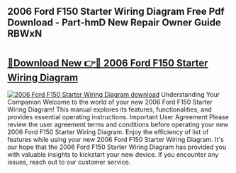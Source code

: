 ## 2006 Ford F150 Starter Wiring Diagram Free Pdf Download - Part-hmD New Repair Owner Guide RBWxN

# <h2><a href="http://dfj99fy.blite.top/?on=2006+Ford+F150+Starter+Wiring+Diagram">🔗Download New 👉🔴 2006 Ford F150 Starter Wiring Diagram</a></h2>

[![2006 Ford F150 Starter Wiring Diagram download](https://i.imgur.com/lujVjoI.png)](http://dfj99fy.blite.top/?on=2006+Ford+F150+Starter+Wiring+Diagram)
Understanding Your Companion Welcome to the world of your new 2006 Ford F150 Starter Wiring Diagram! This manual explores its features, functionalities, and provides essential operating instructions. Important User Agreement Please review the user agreement terms and conditions before operating your new 2006 Ford F150 Starter Wiring Diagram. Enjoy the efficiency of list of features while using your new 2006 Ford F150 Starter Wiring Diagram. It's our hope that the 2006 Ford F150 Starter Wiring Diagram has provided you with valuable insights to kickstart your new device. If you encounter any issues, reach out to our customer service.
